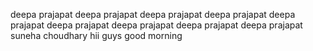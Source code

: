 deepa prajapat
deepa prajapat
deepa prajapat
deepa prajapat
deepa prajapat
deepa prajapat
deepa prajapat
deepa prajapat
deepa prajapat
suneha choudhary
hii guys 
good morning

